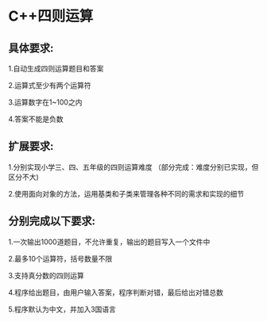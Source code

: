 # C++四则运算
## 具体要求:
1.自动生成四则运算题目和答案

2.运算式至少有两个运算符

3.运算数字在1~100之内

4.答案不能是负数

## 扩展要求:
1.分别实现小学三、四、五年级的四则运算难度	（部分完成：难度分别已实现，但区分不大)

2.使用面向对象的方法，运用基类和子类来管理各种不同的需求和实现的细节

## 分别完成以下要求:
1.一次输出1000道题目，不允许重复，输出的题目写入一个文件中

2.最多10个运算符，括号数量不限

3.支持真分数的四则运算

4.程序给出题目，由用户输入答案，程序判断对错，最后给出对错总数

5.程序默认为中文，并加入3国语言
